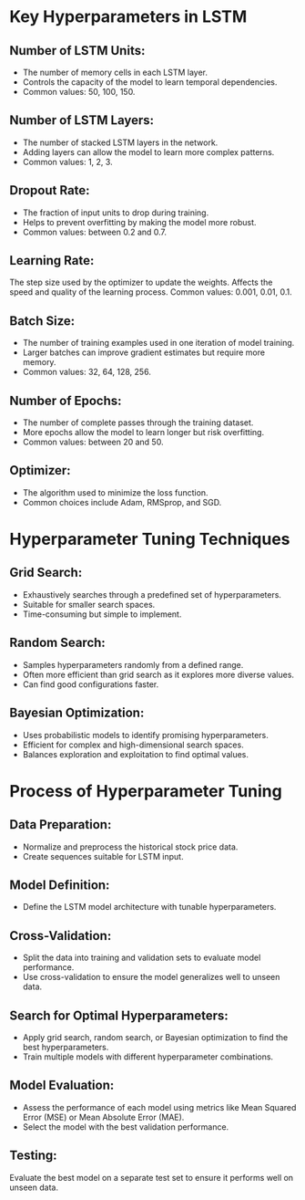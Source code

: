 # Key Hyperparameters in LSTM

## Number of LSTM Units:

- The number of memory cells in each LSTM layer.
- Controls the capacity of the model to learn temporal dependencies.
- Common values: 50, 100, 150.


## Number of LSTM Layers:

- The number of stacked LSTM layers in the network.
- Adding layers can allow the model to learn more complex patterns.
- Common values: 1, 2, 3.

## Dropout Rate:

- The fraction of input units to drop during training.
- Helps to prevent overfitting by making the model more robust.
- Common values: between 0.2 and 0.7.

## Learning Rate:

The step size used by the optimizer to update the weights.
Affects the speed and quality of the learning process.
Common values: 0.001, 0.01, 0.1.

## Batch Size:

- The number of training examples used in one iteration of model training.
- Larger batches can improve gradient estimates but require more memory.
- Common values: 32, 64, 128, 256.

## Number of Epochs:

- The number of complete passes through the training dataset.
- More epochs allow the model to learn longer but risk overfitting.
- Common values: between 20 and 50.

## Optimizer:

- The algorithm used to minimize the loss function.
- Common choices include Adam, RMSprop, and SGD.

# Hyperparameter Tuning Techniques

## Grid Search:

- Exhaustively searches through a predefined set of hyperparameters.
- Suitable for smaller search spaces.
- Time-consuming but simple to implement.


## Random Search:

- Samples hyperparameters randomly from a defined range.
- Often more efficient than grid search as it explores more diverse values.
- Can find good configurations faster.


## Bayesian Optimization:

- Uses probabilistic models to identify promising hyperparameters.
- Efficient for complex and high-dimensional search spaces.
- Balances exploration and exploitation to find optimal values.

# Process of Hyperparameter Tuning

## Data Preparation:

- Normalize and preprocess the historical stock price data.
- Create sequences suitable for LSTM input.

## Model Definition:

- Define the LSTM model architecture with tunable hyperparameters.

## Cross-Validation:

- Split the data into training and validation sets to evaluate model performance.
- Use cross-validation to ensure the model generalizes well to unseen data.

## Search for Optimal Hyperparameters:

- Apply grid search, random search, or Bayesian optimization to find the best hyperparameters.
- Train multiple models with different hyperparameter combinations.

## Model Evaluation:

- Assess the performance of each model using metrics like Mean Squared Error (MSE) or Mean Absolute Error (MAE).
- Select the model with the best validation performance.

## Testing:

Evaluate the best model on a separate test set to ensure it performs well on unseen data.
